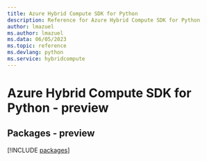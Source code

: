 ```yaml
---
title: Azure Hybrid Compute SDK for Python
description: Reference for Azure Hybrid Compute SDK for Python
author: lmazuel
ms.author: lmazuel
ms.data: 06/05/2023
ms.topic: reference
ms.devlang: python
ms.service: hybridcompute
---
```

# Azure Hybrid Compute SDK for Python - preview
## Packages - preview
[!INCLUDE [packages](hybrid-compute-index.md)]